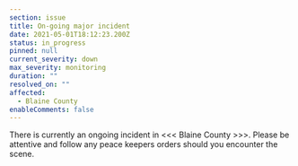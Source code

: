 ```yaml
---
section: issue
title: On-going major incident
date: 2021-05-01T18:12:23.200Z
status: in_progress
pinned: null
current_severity: down
max_severity: monitoring
duration: ""
resolved_on: ""
affected:
  - Blaine County
enableComments: false
---
```

<!--StartFragment-->

There is currently an ongoing incident in <<< Blaine County >>>. Please be attentive and follow any peace keepers orders should you encounter the scene.

<!--EndFragment-->